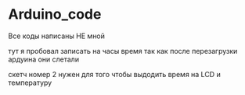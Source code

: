 # Arduino_code
Все коды написаны НЕ мной 

тут я пробовал записать на часы время так как после перезагрузки ардуина они слетали 


скетч номер 2 нужен для того чтобы выдодить время на LCD и температуру 